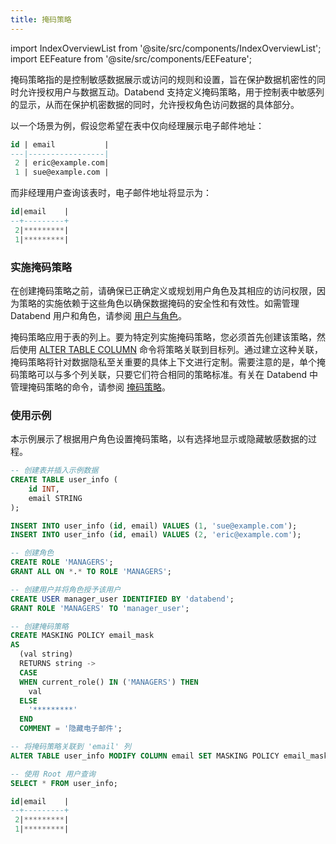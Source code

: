 ```yaml
---
title: 掩码策略
---
```


import IndexOverviewList from '@site/src/components/IndexOverviewList';
import EEFeature from '@site/src/components/EEFeature';

<EEFeature featureName='掩码策略'/>

掩码策略指的是控制敏感数据展示或访问的规则和设置，旨在保护数据机密性的同时允许授权用户与数据互动。Databend 支持定义掩码策略，用于控制表中敏感列的显示，从而在保护机密数据的同时，允许授权角色访问数据的具体部分。

以一个场景为例，假设您希望在表中仅向经理展示电子邮件地址：

```sql
id | email           |
---|-----------------|
 2 | eric@example.com|
 1 | sue@example.com |
```

而非经理用户查询该表时，电子邮件地址将显示为：

```sql
id|email    |
--+---------+
 2|*********|
 1|*********|
```

### 实施掩码策略

在创建掩码策略之前，请确保已正确定义或规划用户角色及其相应的访问权限，因为策略的实施依赖于这些角色以确保数据掩码的安全性和有效性。如需管理 Databend 用户和角色，请参阅 [用户与角色](/sql/sql-commands/ddl/user/)。

掩码策略应用于表的列上。要为特定列实施掩码策略，您必须首先创建该策略，然后使用 [ALTER TABLE COLUMN](/sql/sql-commands/ddl/table/alter-table-column) 命令将策略关联到目标列。通过建立这种关联，掩码策略将针对数据隐私至关重要的具体上下文进行定制。需要注意的是，单个掩码策略可以与多个列关联，只要它们符合相同的策略标准。有关在 Databend 中管理掩码策略的命令，请参阅 [掩码策略](/sql/sql-commands/ddl/mask-policy/)。

### 使用示例

本示例展示了根据用户角色设置掩码策略，以有选择地显示或隐藏敏感数据的过程。

```sql
-- 创建表并插入示例数据
CREATE TABLE user_info (
    id INT,
    email STRING
);

INSERT INTO user_info (id, email) VALUES (1, 'sue@example.com');
INSERT INTO user_info (id, email) VALUES (2, 'eric@example.com');

-- 创建角色
CREATE ROLE 'MANAGERS';
GRANT ALL ON *.* TO ROLE 'MANAGERS';

-- 创建用户并将角色授予该用户
CREATE USER manager_user IDENTIFIED BY 'databend';
GRANT ROLE 'MANAGERS' TO 'manager_user';

-- 创建掩码策略
CREATE MASKING POLICY email_mask
AS
  (val string)
  RETURNS string ->
  CASE
  WHEN current_role() IN ('MANAGERS') THEN
    val
  ELSE
    '*********'
  END
  COMMENT = '隐藏电子邮件';

-- 将掩码策略关联到 'email' 列
ALTER TABLE user_info MODIFY COLUMN email SET MASKING POLICY email_mask;

-- 使用 Root 用户查询
SELECT * FROM user_info;

id|email    |
--+---------+
 2|*********|
 1|*********|
```
